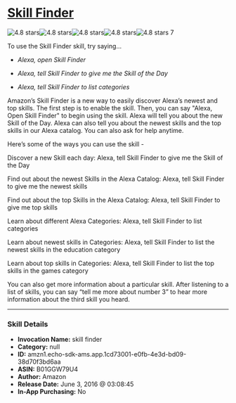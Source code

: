 # [Skill Finder](http://alexa.amazon.com/#skills/amzn1.echo-sdk-ams.app.1cd73001-e0fb-4e3d-bd09-38d70f3bd6aa)
![4.8 stars](../../images/ic_star_black_18dp_1x.png)![4.8 stars](../../images/ic_star_black_18dp_1x.png)![4.8 stars](../../images/ic_star_black_18dp_1x.png)![4.8 stars](../../images/ic_star_black_18dp_1x.png)![4.8 stars](../../images/ic_star_half_black_18dp_1x.png) 7

To use the Skill Finder skill, try saying...

* *Alexa, open Skill Finder*

* *Alexa, tell Skill Finder to give me the Skill of the Day*

* *Alexa, tell Skill Finder to list categories*

Amazon’s Skill Finder is a new way to easily discover Alexa’s newest and top skills. The first step is to enable the skill. Then, you can say "Alexa, Open Skill Finder" to begin using the skill.  Alexa will tell you about the new Skill of the Day. Alexa can also tell you about the newest skills and the top skills in our Alexa catalog. You can also ask for help anytime.

Here’s some of the ways you can use the skill -
 
Discover a new Skill each day:
Alexa, tell Skill Finder to give me the Skill of the Day
 
Find out about the newest Skills in the Alexa Catalog:
Alexa, tell Skill Finder to give me the newest skills
 
Find out about the top Skills in the Alexa Catalog:
Alexa, tell Skill Finder to give me top skills
 
Learn about different Alexa Categories:
Alexa, tell Skill Finder to list categories
 
Learn about newest skills in Categories:
Alexa, tell Skill Finder to list the newest skills in the education category
 
Learn about top skills in Categories:
Alexa, tell Skill Finder to list the top skills in the games category
 
 
You can also get more information about a particular skill. After listening to a list of skills, you can say “tell me more about number 3” to hear more information about the third skill you heard.

***

### Skill Details

* **Invocation Name:** skill finder
* **Category:** null
* **ID:** amzn1.echo-sdk-ams.app.1cd73001-e0fb-4e3d-bd09-38d70f3bd6aa
* **ASIN:** B01GGW79U4
* **Author:** Amazon
* **Release Date:** June 3, 2016 @ 03:08:45
* **In-App Purchasing:** No
